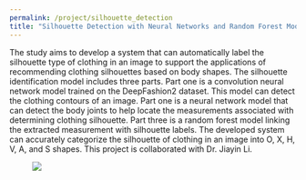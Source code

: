 ```yaml
---
permalink: /project/silhouette_detection
title: "Silhouette Detection with Neural Networks and Random Forest Models"
---
```

The study aims to develop a system that can automatically label the silhouette type of clothing in an image to support the applications of recommending clothing silhouettes based on body shapes. The silhouette identification model includes three parts. Part one is a convolution neural network model trained on the DeepFashion2 dataset. This model can detect the clothing contours of an image. Part one is a neural network model that can detect the body joints to help locate the measurements associated with determining clothing silhouette. Part three is a random forest model linking the extracted measurement with silhouette labels. The developed system can accurately categorize the silhouette of clothing in an image into O, X, H, V, A, and S shapes. This project is collaborated with Dr. Jiayin Li.
<figure>
  <a href="https://sibeixia.github.io/projects_data/silhouette/example.png"><img src="https://sibeixia.github.io/projects_data/silhouette/example.png"></a>
</figure>
